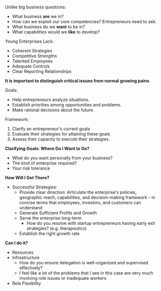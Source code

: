 Unlike big business questions:
- What business **are** we in?
- How can we exploit our core competencies?
Entrepreneurs need to ask:
- What business do we **want** to be in?
- What capabilities would we **like** to develop?

Young Enterprises Lack:
- Coherent Strategies
- Competitive Strengths
- Talented Employees
- Adequate Controls
- Clear Reporting Relationships

**It is important to distinguish critical issues from normal growing pains**

Goals:
- Help entrepreneurs analyze situations.
- Establish priorities among opportunities and problems.
- Make rational decisions about the future.

Framework:
1. Clarify an entrepreneur's current goals
2. Evaluate their strategies for attaining these goals
3. Assess their capacity to execute their strategies.

**Clarifying Goals: Where Do I Want to Go?**
- What do you want personally from your business?
- The kind of enterprise required?
- Your risk tolerance

**How Will I Get There?**
- Successful Strategies:
	- Provide clear direction: Articulate the enterprise's policies, geographic reach, capabilities, and decision-making framework - in concise terms that employees, investors, and customers can understand
	- Generate Sufficient Profits and Growth
	- Serve the enterprise long-term
		- How do you resolve with startup entrepreneurs having early exit strategies? (e.g. therapeutics)
	- Establish the right growth rate

**Can I do it?**
- Resources
- Infrastructure
	- How do you ensure delegation is well-organized and supervised effectively?
	- I feel like a lot of the problems that I see in this case are very much involving role issues or inadequate workers
- Role Flexibility